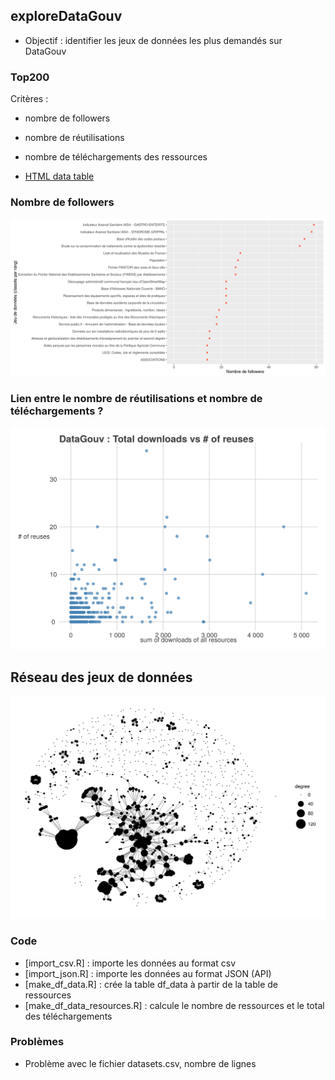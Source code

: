 
## exploreDataGouv

* Objectif : identifier les jeux de données les plus demandés sur DataGouv

### Top200

Critères : 
- nombre de followers
- nombre de réutilisations 
- nombre de téléchargements des ressources

- [HTML data table](http://htmlpreview.github.io/?https://github.com/SGMAP-AGD/exploreDataGouv/blob/master/output/dt_data_top200.html)

### Nombre de followers

![top20](output/data_followers_top20.png "top20")

### Lien entre le nombre de réutilisations et nombre de téléchargements ?

![downloads and reuses](output/downloads_and_reuses.png "Downloads and reuses")

## Réseau des jeux de données

![network](output/gg_network.png "network")

### Code

- [import_csv.R] : importe les données au format csv
- [import_json.R] : importe les données au format JSON (API)
- [make_df_data.R] : crée la table df_data à partir de la table de ressources
- [make_df_data_resources.R] : calcule le nombre de ressources et 
le total des téléchargements

### Problèmes

- Problème avec le fichier datasets.csv, nombre de lignes
